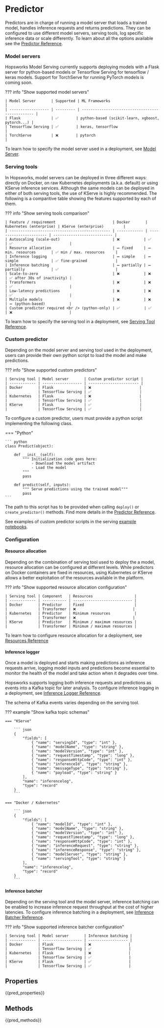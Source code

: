 # Predictor

Predictors are in charge of running a model server that loads a trained model, handles inference requests and returns predictions. They can be configured to use different model servers, serving tools, log specific inference data or scale differently. To learn about all the options available see the [Predictor Reference](predictor_api.md).

### Model servers

Hopsworks Model Serving currently supports deploying models with a Flask server for python-based models or Tensorflow Serving for tensorflow / keras models. Support for TorchServe for running PyTorch models is coming soon.

??? info "Show supported model servers"

    | Model Server       | Supported | ML Frameworks                                    |
    | ------------------ | --------- | ------------------------------------------------ |
    | Flask              | ✅        | python-based (scikit-learn, xgboost, pytorch...) |
    | Tensorflow Serving | ✅        | keras, tensorflow                                |
    | TorchServe         | ❌        | pytorch                                          |

To learn how to specify the model server used in a deployment, see [Model Server](../predictor_api/#model_server).

### Serving tools

In Hopsworks, model servers can be deployed in three different ways: directly on Docker, on raw Kubernetes deployments (a.k.a. default) or using KServe inference services.
Although the same models can be deployed in either of both serving tools, the use of KServe is highly recommended. The following is a comparitive table showing the features supported by each of them.

??? info "Show serving tools comparison"

    | Feature / requirement                          | Docker       | Kubernetes (enterprise) | KServe (enterprise)         |
    | ---------------------------------------------- | ------------ | ----------------------- | --------------------------- |
    | Autoscaling (scale-out)                        | ❌           | ✅                      | ✅                          |
    | Resource allocation                            | ➖ fixed     | ➖ min. resources       | ✅ min / max. resources     |
    | Inference logging                              | ➖ simple    | ➖ simple               | ✅ fine-grained             |
    | Inference batching                             | ➖ partially | ➖ partially            | ✅                          |
    | Scale-to-zero                                  | ❌           | ❌                      | ✅ after 30s of inactivity) |
    | Transformers                                   | ❌           | ❌                      | ✅                          |
    | Low-latency predictions                        | ❌           | ❌                      | ✅                          |
    | Multiple models                                | ❌           | ❌                      | ➖ (python-based)           |
    | Custom predictor required <br /> (python-only) | ✅           | ✅                      | ❌                          |

To learn how to specify the serving tool in a deployment, see [Serving Tool Reference](../predictor_api/#serving_tool).

### Custom predictor

Depending on the model server and serving tool used in the deployment, users can provide their own python script to load the model and make predictions.

??? info "Show supported custom predictors"

    | Serving tool | Model server       | Custom predictor script |
    | ------------ | ------------------ | ----------------------- |
    | Docker       | Flask              | ❌                      |
    |              | Tensorflow Serving | ✅                      |
    | Kubernetes   | Flask              | ❌                      |
    |              | Tensorflow Serving | ✅                      |
    | KServe       | Flask              | ✅                      |
    |              | Tensorflow Serving | ✅                      |

To configure a custom predictor, users must provide a python script implementing the following class.

=== "Python"

    ``` python
    class Predict(object):

        def __init__(self):
            """ Initialization code goes here:
                - Download the model artifact
                - Load the model
            """
            pass

        def predict(self, inputs):
            """ Serve predictions using the trained model"""
            pass
    ```

The path to this script has to be provided when calling `deploy()` or `create_predictor()` methods. Find more details in the [Predictor Reference](predictor_api.md).

See examples of custom predictor scripts in the serving [example notebooks](https://github.com/logicalclocks/hops-examples/blob/master/notebooks/ml/serving).

### Configuration

#### Resource allocation

Depending on the combination of serving tool used to deploy the a model, resource allocation can be configured at different levels. While predictors on Docker containers are fixed in resources, using Kubernetes or KServe allows a better exploitation of the resources available in the platform.

??? info "Show supported resource allocation configuration"

    | Serving tool | Component   | Resources                   |
    | ------------ | ----------- | --------------------------- |
    | Docker       | Predictor   | Fixed                       |
    |              | Transformer | ❌                          |
    | Kubernetes   | Predictor   | Minimum resources           |
    |              | Transformer | ❌                          |
    | KServe       | Predictor   | Minimum / maximum resources |
    |              | Transformer | Minimum / maximum resources |

To learn how to configure resource allocation for a deployment, see [Resources Reference](resources_api.md)

#### Inference logger

Once a model is deployed and starts making predictions as inference requests arrive, logging model inputs and predictions become essential to monitor the health of the model and take action when it degrades over time.

Hopsworks supports logging both inference requests and predictions as events into a Kafka topic for later analysis. To configure inference logging in a deployment, see [Inference Logger Reference](inference_logger_api.md).

The schema of Kafka events varies depending on the serving tool.

??? example "Show kafka topic schemas"

    === "KServe"

        ``` json
        {
            "fields": [
                { "name": "servingId", "type": "int" },
                { "name": "modelName", "type": "string" },
                { "name": "modelVersion", "type": "int" },
                { "name": "requestTimestamp", "type": "long" },
                { "name": "responseHttpCode", "type": "int" },
                { "name": "inferenceId", "type": "string" },
                { "name": "messageType", "type": "string" },
                { "name": "payload", "type": "string" }
            ],
            "name": "inferencelog",
            "type": "record"
        }
        ```

    === "Docker / Kubernetes"

        ``` json
        {
            "fields": [
                { "name": "modelId", "type": "int" },
                { "name": "modelName", "type": "string" },
                { "name": "modelVersion", "type": "int" },
                { "name": "requestTimestamp", "type": "long" },
                { "name": "responseHttpCode", "type": "int" },
                { "name": "inferenceRequest", "type": "string" },
                { "name": "inferenceResponse", "type": "string" },
                { "name": "modelServer", "type": "string" },
                { "name": "servingTool", "type": "string" }
            ],
            "name": "inferencelog",
            "type": "record"
        }
        ```

#### Inference batcher

Depending on the serving tool and the model server, inference batching can be enabled to increase inference request throughput at the cost of higher latencies. To configure inference batching in a deployment, see [Inference Batcher Reference](inference_batcher_api.md).

??? info "Show supported inference batcher configuration"

    | Serving tool | Model server       | Inference batching |
    | ------------ | ------------------ | ------------------ |
    | Docker       | Flask              | ❌                 |
    |              | Tensorflow Serving | ✅                 |
    | Kubernetes   | Flask              | ❌                 |
    |              | Tensorflow Serving | ✅                 |
    | KServe       | Flask              | ✅                 |
    |              | Tensorflow Serving | ✅                 |

## Properties

{{pred_properties}}

## Methods

{{pred_methods}}
